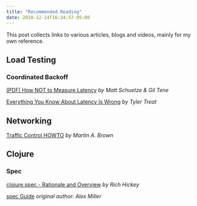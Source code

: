 ```yaml
---
title: "Recommended Reading"
date: 2018-12-14T16:34:57-05:00
---
```


This post collects links to various articles, blogs and videos, mainly for my
own reference.

## Load Testing

### Coordinated Backoff

[(PDF) How NOT to Measure Latency](https://www.azul.com/files/HowNotToMeasureLatency_LLSummit_NYC_12Nov2013.pdf)
_by Matt Schuetze & Gil Tene_

[Everything You Know About Latency Is Wrong](https://bravenewgeek.com/everything-you-know-about-latency-is-wrong/)
_by Tyler Treat_

## Networking

[Traffic Control HOWTO](http://linux-ip.net/articles/Traffic-Control-HOWTO/)
_by Martin A. Brown_

## Clojure

### Spec

[clojure.spec - Rationale and Overview](https://clojure.org/about/spec)
_by Rich Hickey_

[spec Guide](https://clojure.org/guides/spec)
_original author: Alex Miller_

